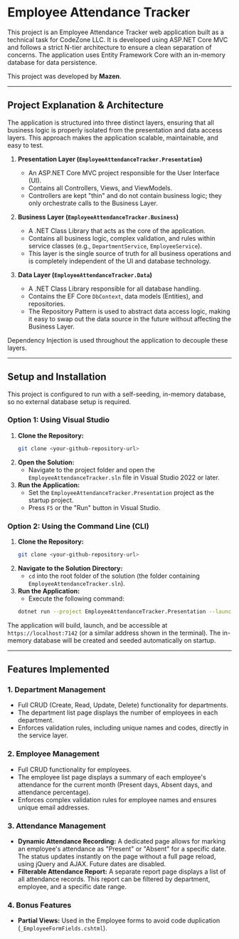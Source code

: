 # Employee Attendance Tracker

This project is an Employee Attendance Tracker web application built as a technical task for CodeZone LLC. It is developed using ASP.NET Core MVC and follows a strict N-tier architecture to ensure a clean separation of concerns. The application uses Entity Framework Core with an in-memory database for data persistence.

This project was developed by **Mazen**.

---

## Project Explanation & Architecture

The application is structured into three distinct layers, ensuring that all business logic is properly isolated from the presentation and data access layers. This approach makes the application scalable, maintainable, and easy to test.

1.  **Presentation Layer (`EmployeeAttendanceTracker.Presentation`)**

    - An ASP.NET Core MVC project responsible for the User Interface (UI).
    - Contains all Controllers, Views, and ViewModels.
    - Controllers are kept "thin" and do not contain business logic; they only orchestrate calls to the Business Layer.

2.  **Business Layer (`EmployeeAttendanceTracker.Business`)**

    - A .NET Class Library that acts as the core of the application.
    - Contains all business logic, complex validation, and rules within service classes (e.g., `DepartmentService`, `EmployeeService`).
    - This layer is the single source of truth for all business operations and is completely independent of the UI and database technology.

3.  **Data Layer (`EmployeeAttendanceTracker.Data`)**
    - A .NET Class Library responsible for all database handling.
    - Contains the EF Core `DbContext`, data models (Entities), and repositories.
    - The Repository Pattern is used to abstract data access logic, making it easy to swap out the data source in the future without affecting the Business Layer.

Dependency Injection is used throughout the application to decouple these layers.

---

## Setup and Installation

This project is configured to run with a self-seeding, in-memory database, so no external database setup is required.

### Option 1: Using Visual Studio

1.  **Clone the Repository:**
    ```bash
    git clone <your-github-repository-url>
    ```
2.  **Open the Solution:**
    - Navigate to the project folder and open the `EmployeeAttendanceTracker.sln` file in Visual Studio 2022 or later.
3.  **Run the Application:**
    - Set the `EmployeeAttendanceTracker.Presentation` project as the startup project.
    - Press `F5` or the "Run" button in Visual Studio.

### Option 2: Using the Command Line (CLI)

1.  **Clone the Repository:**
    ```bash
    git clone <your-github-repository-url>
    ```
2.  **Navigate to the Solution Directory:**
    - `cd` into the root folder of the solution (the folder containing `EmployeeAttendanceTracker.sln`).
3.  **Run the Application:**
    - Execute the following command:
    ```bash
    dotnet run --project EmployeeAttendanceTracker.Presentation --launch-profile https
    ```

The application will build, launch, and be accessible at `https://localhost:7142` (or a similar address shown in the terminal). The in-memory database will be created and seeded automatically on startup.

---

## Features Implemented

### 1. Department Management

- Full CRUD (Create, Read, Update, Delete) functionality for departments.
- The department list page displays the number of employees in each department.
- Enforces validation rules, including unique names and codes, directly in the service layer.

### 2. Employee Management

- Full CRUD functionality for employees.
- The employee list page displays a summary of each employee's attendance for the current month (Present days, Absent days, and attendance percentage).
- Enforces complex validation rules for employee names and ensures unique email addresses.

### 3. Attendance Management

- **Dynamic Attendance Recording:** A dedicated page allows for marking an employee's attendance as "Present" or "Absent" for a specific date. The status updates instantly on the page without a full page reload, using jQuery and AJAX. Future dates are disabled.
- **Filterable Attendance Report:** A separate report page displays a list of all attendance records. This report can be filtered by department, employee, and a specific date range.

### 4. Bonus Features

- **Partial Views:** Used in the Employee forms to avoid code duplication (`_EmployeeFormFields.cshtml`).
